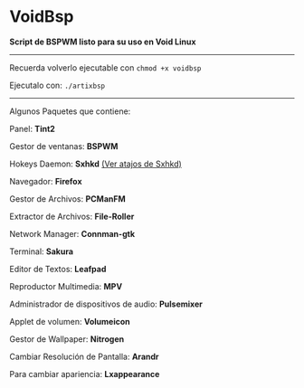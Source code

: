 # VoidBsp

**Script de BSPWM listo para su uso en Void Linux**

---

Recuerda volverlo ejecutable con `chmod +x voidbsp`

Ejecutalo con: `./artixbsp`


---

Algunos Paquetes que contiene:

Panel: **Tint2**

Gestor de ventanas: **BSPWM** 

Hokeys Daemon: **Sxhkd** [(Ver atajos de Sxhkd)](https://gitlab.com/d33vliter/voidbsp-/blob/master/cfg/config/sxhkd/sxhkdrc)

Navegador: **Firefox**

Gestor de Archivos: **PCManFM**

Extractor de Archivos: **File-Roller**

Network Manager: **Connman-gtk**

Terminal: **Sakura**

Editor de Textos: **Leafpad**

Reproductor Multimedia: **MPV**

Administrador de dispositivos de audio: **Pulsemixer**

Applet de volumen: **Volumeicon**

Gestor de Wallpaper: **Nitrogen**

Cambiar Resolución de Pantalla: **Arandr**

Para cambiar apariencia: **Lxappearance**